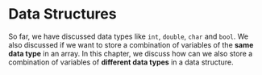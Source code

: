 # Data Structures

So far, we have discussed data types like `int`, `double`, `char` and `bool`. We also discussed if we want to store a combination of variables of the **same data type** in an array. In this chapter, we discuss how can we also store a combination of variables of **different data types** in a data structure.
